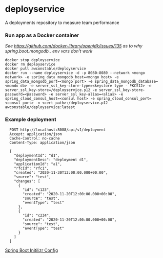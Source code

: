 # deployservice
A deployments repository to measure team performance

### Run app as a Docker container

*See https://github.com/docker-library/openjdk/issues/135 as to why spring.boot.mongodb.. env vars don't work*

```
docker stop deployservice
docker rm deployservice
docker pull awconstable/deployservice
docker run --name deployservice -d -p 8080:8080 --network <mongo network> -e spring_data_mongodb_host=<mongo host> -e spring_data_mongodb_port=<mongo port> -e spring_data_mongodb_database=<mondo db> -e server_ssl_key-store-type=<keystore type - PKCS12> -e server_ssl_key-store=/deployservice.p12 -e server_ssl_key-store-password=<password> -e server_ssl_key-alias=<alias> -e spring_cloud_consul_host=<consul host> -e spring_cloud_consul_port=<consul port> -v <cert path>:/deployservice.p12 awconstable/deployservice:latest
```

### Example deployment

```
  POST http://localhost:8088/api/v1/deployment
  Accept: application/json
  Cache-Control: no-cache
  Content-Type: application/json
  
  {
    "deploymentId": "d1",  
    "deploymentDesc": "deployment d1",
    "applicationId": "a1",  
    "rfcId": "rfc1",
    "created": "2020-11-30T13:00:00.000+00:00",
    "source": "test",
    "changes": [
      {
        "id": "c123",
        "created": "2020-11-20T12:00:00.000+00:00",
        "source": "test",
        "eventType": "test"
      },
      {
        "id": "c234",
        "created": "2020-11-20T12:00:00.000+00:00",
        "source": "test",
        "eventType": "test"
      }
    ]
  }
```

[Spring Boot Initilizr Config](https://start.spring.io/#!type=maven-project&language=java&platformVersion=2.4.0.RELEASE&packaging=jar&jvmVersion=11&groupId=team&artifactId=deployservice&name=deployservice&description=A%20deployments%20repository%20to%20measure%20team%20performance&packageName=team.deployservice&dependencies=devtools,lombok,web,data-mongodb,testcontainers,security,actuator,prometheus,cloud-starter-consul-discovery,cloud-starter-consul-config)